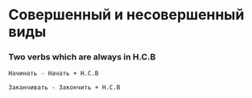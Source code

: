 # Совершенный и несовершенный виды 

### Two verbs which are always in Н.С.В

`Начинать - Начать + Н.С.В`

`Заканчивать - Закончить + Н.С.В`
